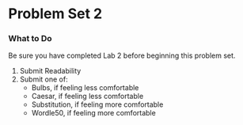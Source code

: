 # Problem Set 2

### What to Do

Be sure you have completed Lab 2 before beginning this problem set.

1. Submit Readability
2. Submit one of:
    - Bulbs, if feeling less comfortable
    - Caesar, if feeling less comfortable
    - Substitution, if feeling more comfortable
    - Wordle50, if feeling more comfortable